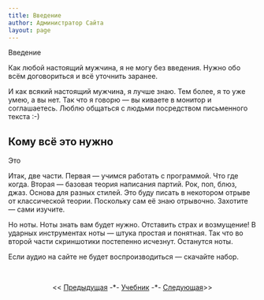 ```yaml
---
title: Введение
author: Администратор Сайта
layout: page
---
```

Введение

Как любой настоящий мужчина, я не могу без введения. Нужно обо всём договориться и всё уточнить заранее.

И как всякий настоящий мужчина, я лучше знаю. Тем более, я то уже умею, а вы нет. Так что я говорю — вы киваете в монитор и соглашаетесь. Люблю общаться с людьми посредством письменного текста :-)
## Кому всё это нужно  
Это

Итак, две части. Первая — учимся работать с программой. Что где когда. Вторая — базовая теория написания партий. Рок, поп, блюз, джаз. Основа для разных стилей. Это буду писать в некотором отрыве от классической теории. Поскольку сам её знаю отрывочно. Захотите — сами изучите.

Но ноты. Ноты знать вам будет нужно. Отставить страх и возмущение! В ударных инструментах ноты — штука простая и понятная. Так что во второй части скриншотики постепенно исчезнут. Останутся ноты.

Если аудио на сайте не будет воспроизводиться — скачайте набор.


&nbsp;

<p style="text-align: center;">
  << <a href="/samouchitel/vvod/">Предыдущая</a> -*- <a href="/samouchitel/">Учебник</a>  -*- <a href="/samouchitel/work/">Следующая</a>>>
</p>